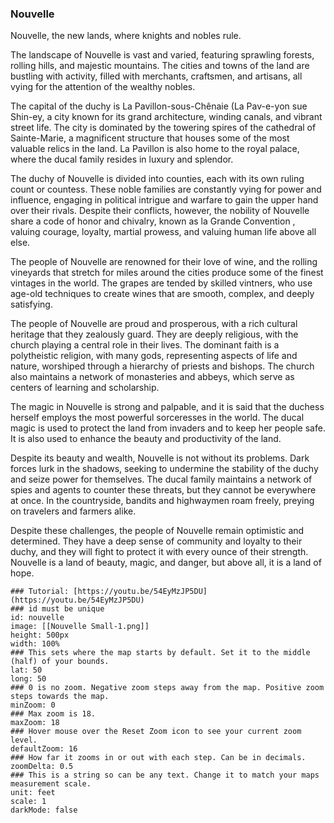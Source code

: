 

### Nouvelle

  

Nouvelle, the new lands, where knights and nobles rule.  

  

The landscape of Nouvelle is vast and varied, featuring sprawling forests, rolling hills, and majestic mountains. The cities and towns of the land are bustling with activity, filled with merchants, craftsmen, and artisans, all vying for the attention of the wealthy nobles.

  

The capital of the duchy is La Pavillon-sous-Chênaie (La Pav-e-yon sue Shin-ey, a city known for its grand architecture, winding canals, and vibrant street life. The city is dominated by the towering spires of the cathedral of Sainte-Marie, a magnificent structure that houses some of the most valuable relics in the land. La Pavillon is also home to the royal palace, where the ducal family resides in luxury and splendor.

  

The duchy of Nouvelle is divided into counties, each with its own ruling count or countess. These noble families are constantly vying for power and influence, engaging in political intrigue and warfare to gain the upper hand over their rivals. Despite their conflicts, however, the nobility of Nouvelle share a code of honor and chivalry, known as la Grande Convention , valuing courage, loyalty, martial prowess, and valuing human life above all else.

  

The people of Nouvelle are renowned for their love of wine, and the rolling vineyards that stretch for miles around the cities produce some of the finest vintages in the world. The grapes are tended by skilled vintners, who use age-old techniques to create wines that are smooth, complex, and deeply satisfying.

  

The people of Nouvelle are proud and prosperous, with a rich cultural heritage that they zealously guard. They are deeply religious, with the church playing a central role in their lives. The dominant faith is a polytheistic religion, with many gods, representing aspects of life and nature, worshiped through a hierarchy of priests and bishops. The church also maintains a network of monasteries and abbeys, which serve as centers of learning and scholarship.

  

The magic in Nouvelle is strong and palpable, and it is said that the duchess herself employs the most powerful sorceresses in the world. The ducal magic is used to protect the land from invaders and to keep her people safe. It is also used to enhance the beauty and productivity of the land.

  

Despite its beauty and wealth, Nouvelle is not without its problems. Dark forces lurk in the shadows, seeking to undermine the stability of the duchy and seize power for themselves. The ducal family maintains a network of spies and agents to counter these threats, but they cannot be everywhere at once. In the countryside, bandits and highwaymen roam freely, preying on travelers and farmers alike.

  

Despite these challenges, the people of Nouvelle remain optimistic and determined. They have a deep sense of community and loyalty to their duchy, and they will fight to protect it with every ounce of their strength. Nouvelle is a land of beauty, magic, and danger, but above all, it is a land of hope.




```leaflet  
### Tutorial: [https://youtu.be/54EyMzJP5DU](https://youtu.be/54EyMzJP5DU)  
### id must be unique  
id: nouvelle  
image: [[Nouvelle Small-1.png]] 
height: 500px  
width: 100%  
### This sets where the map starts by default. Set it to the middle (half) of your bounds.  
lat: 50
long: 50
### 0 is no zoom. Negative zoom steps away from the map. Positive zoom steps towards the map.  
minZoom: 0  
### Max zoom is 18.  
maxZoom: 18  
### Hover mouse over the Reset Zoom icon to see your current zoom level.  
defaultZoom: 16 
### How far it zooms in or out with each step. Can be in decimals.  
zoomDelta: 0.5  
### This is a string so can be any text. Change it to match your maps measurement scale.  
unit: feet  
scale: 1  
darkMode: false  
```